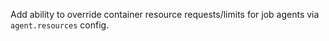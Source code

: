 Add ability to override container resource requests/limits for job agents via `agent.resources` config.
